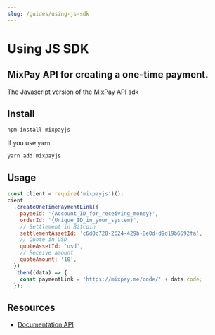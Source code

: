 ```yaml
---
slug: /guides/using-js-sdk
---
```


# Using JS SDK

MixPay API for creating a one-time payment.
---

The Javascript version of the MixPay API sdk

## Install

```shell
npm install mixpayjs
```

If you use `yarn`

```shell
yarn add mixpayjs
```

## Usage

```javascript
const client = require('mixpayjs')();
cient
  .createOneTimePaymentLink({
    payeeId: '{Account_ID_for_receiving_money}',
    orderId: '{Unique_ID_in_your_system}',
    // Settlement in Bitcoin
    settlementAssetId: 'c6d0c728-2624-429b-8e0d-d9d19b6592fa',
    // Quote in USD
    quoteAssetId: 'usd',
    // Receive amount
    quoteAmount: '10',
  })
  .then((data) => {
    const paymentLink = 'https://mixpay.me/code/' + data.code;
  });
```


## Resources

* [Documentation API](/api/overview)